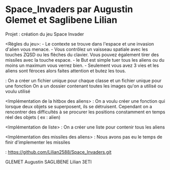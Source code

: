 # Space_Invaders par Augustin Glemet et Saglibene Lilian 
Projet : création du jeu Space Invader

<Règles du jeu>:
    - Le contexte se trouve dans l'espace et une invasion d'alien vous menace.
    - Vous contrôlez un vaisseau spatiale avec les touches ZQSD ou les flèches du clavier. Vous pouvez également tirer des missiles avec la touche espace. 
    - le But est simple tuer tous les aliens ou du moins un maximum vous verrez bien.
    - Seulement vous avez 3 vies et les aliens sont féroces alors faites attention et butez les tous.

<Squelette de notre projet> :
    On a créer un fichier unique pour chaque classe et un fichier unique pour une fonction 
    On a un dossier contenant toutes les images qu'on a utilisé ou voulu utilisé

<Implémentation de la hitbox des aliens> : 
    On a voulu créer une fonction qui lorsque deux objets se superposent, ils se détruisent.
    Cependant on a rencontrer des difficultés à se procurer les positions constamment en temps réel des objets ( ex : alien)
    
<Implémentation de liste> :
    On a créer une liste pour contenir tous les aliens 

<Implémentation des missiles des aliens> :
    Nous avons pas eu le temps de finir d'implementer les missiles 


<lien HTTPS du git> : https://github.com/Lilian2588/Space_Invaders.git

GLEMET Augustin 
SAGLIBENE Lilian 
3ETI 